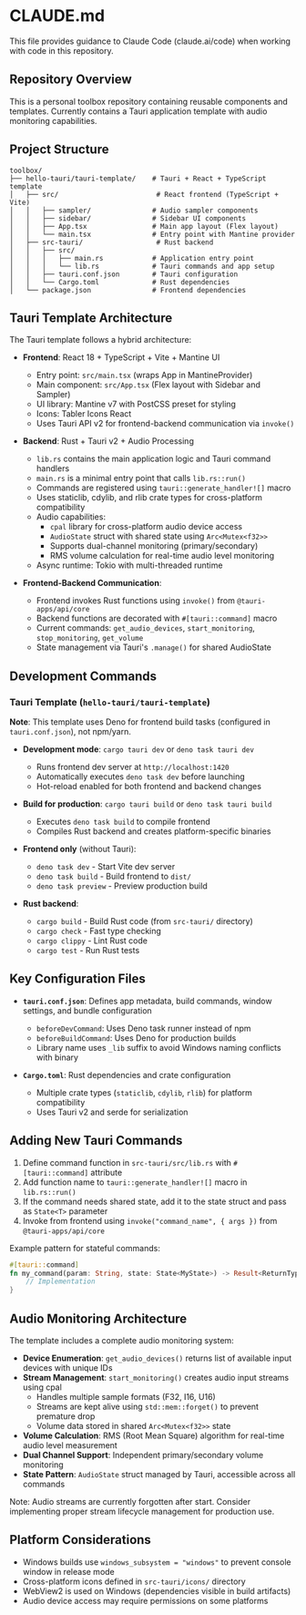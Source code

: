 # CLAUDE.md

This file provides guidance to Claude Code (claude.ai/code) when working with code in this repository.

## Repository Overview

This is a personal toolbox repository containing reusable components and templates. Currently contains a Tauri application template with audio monitoring capabilities.

## Project Structure

```
toolbox/
├── hello-tauri/tauri-template/    # Tauri + React + TypeScript template
│   ├── src/                        # React frontend (TypeScript + Vite)
│   │   ├── sampler/               # Audio sampler components
│   │   ├── sidebar/               # Sidebar UI components
│   │   ├── App.tsx                # Main app layout (Flex layout)
│   │   └── main.tsx               # Entry point with Mantine provider
│   ├── src-tauri/                  # Rust backend
│   │   ├── src/
│   │   │   ├── main.rs            # Application entry point
│   │   │   └── lib.rs             # Tauri commands and app setup
│   │   ├── tauri.conf.json        # Tauri configuration
│   │   └── Cargo.toml             # Rust dependencies
│   └── package.json               # Frontend dependencies
```

## Tauri Template Architecture

The Tauri template follows a hybrid architecture:

- **Frontend**: React 18 + TypeScript + Vite + Mantine UI
  - Entry point: `src/main.tsx` (wraps App in MantineProvider)
  - Main component: `src/App.tsx` (Flex layout with Sidebar and Sampler)
  - UI library: Mantine v7 with PostCSS preset for styling
  - Icons: Tabler Icons React
  - Uses Tauri API v2 for frontend-backend communication via `invoke()`

- **Backend**: Rust + Tauri v2 + Audio Processing
  - `lib.rs` contains the main application logic and Tauri command handlers
  - `main.rs` is a minimal entry point that calls `lib.rs::run()`
  - Commands are registered using `tauri::generate_handler![]` macro
  - Uses staticlib, cdylib, and rlib crate types for cross-platform compatibility
  - Audio capabilities:
    - `cpal` library for cross-platform audio device access
    - `AudioState` struct with shared state using `Arc<Mutex<f32>>`
    - Supports dual-channel monitoring (primary/secondary)
    - RMS volume calculation for real-time audio level monitoring
  - Async runtime: Tokio with multi-threaded runtime

- **Frontend-Backend Communication**:
  - Frontend invokes Rust functions using `invoke()` from `@tauri-apps/api/core`
  - Backend functions are decorated with `#[tauri::command]` macro
  - Current commands: `get_audio_devices`, `start_monitoring`, `stop_monitoring`, `get_volume`
  - State management via Tauri's `.manage()` for shared AudioState

## Development Commands

### Tauri Template (`hello-tauri/tauri-template`)

**Note**: This template uses Deno for frontend build tasks (configured in `tauri.conf.json`), not npm/yarn.

- **Development mode**: `cargo tauri dev` or `deno task tauri dev`
  - Runs frontend dev server at `http://localhost:1420`
  - Automatically executes `deno task dev` before launching
  - Hot-reload enabled for both frontend and backend changes

- **Build for production**: `cargo tauri build` or `deno task tauri build`
  - Executes `deno task build` to compile frontend
  - Compiles Rust backend and creates platform-specific binaries

- **Frontend only** (without Tauri):
  - `deno task dev` - Start Vite dev server
  - `deno task build` - Build frontend to `dist/`
  - `deno task preview` - Preview production build

- **Rust backend**:
  - `cargo build` - Build Rust code (from `src-tauri/` directory)
  - `cargo check` - Fast type checking
  - `cargo clippy` - Lint Rust code
  - `cargo test` - Run Rust tests

## Key Configuration Files

- **`tauri.conf.json`**: Defines app metadata, build commands, window settings, and bundle configuration
  - `beforeDevCommand`: Uses Deno task runner instead of npm
  - `beforeBuildCommand`: Uses Deno for production builds
  - Library name uses `_lib` suffix to avoid Windows naming conflicts with binary

- **`Cargo.toml`**: Rust dependencies and crate configuration
  - Multiple crate types (`staticlib`, `cdylib`, `rlib`) for platform compatibility
  - Uses Tauri v2 and serde for serialization

## Adding New Tauri Commands

1. Define command function in `src-tauri/src/lib.rs` with `#[tauri::command]` attribute
2. Add function name to `tauri::generate_handler![]` macro in `lib.rs::run()`
3. If the command needs shared state, add it to the state struct and pass as `State<T>` parameter
4. Invoke from frontend using `invoke("command_name", { args })` from `@tauri-apps/api/core`

Example pattern for stateful commands:
```rust
#[tauri::command]
fn my_command(param: String, state: State<MyState>) -> Result<ReturnType, String> {
    // Implementation
}
```

## Audio Monitoring Architecture

The template includes a complete audio monitoring system:

- **Device Enumeration**: `get_audio_devices()` returns list of available input devices with unique IDs
- **Stream Management**: `start_monitoring()` creates audio input streams using cpal
  - Handles multiple sample formats (F32, I16, U16)
  - Streams are kept alive using `std::mem::forget()` to prevent premature drop
  - Volume data stored in shared `Arc<Mutex<f32>>` state
- **Volume Calculation**: RMS (Root Mean Square) algorithm for real-time audio level measurement
- **Dual Channel Support**: Independent primary/secondary volume monitoring
- **State Pattern**: `AudioState` struct managed by Tauri, accessible across all commands

Note: Audio streams are currently forgotten after start. Consider implementing proper stream lifecycle management for production use.

## Platform Considerations

- Windows builds use `windows_subsystem = "windows"` to prevent console window in release mode
- Cross-platform icons defined in `src-tauri/icons/` directory
- WebView2 is used on Windows (dependencies visible in build artifacts)
- Audio device access may require permissions on some platforms
